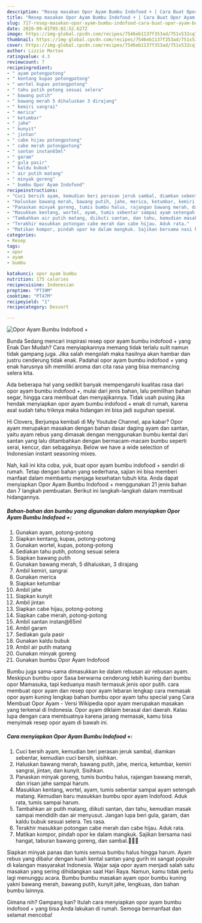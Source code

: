 ```yaml
---
description: "Resep masakan Opor Ayam Bumbu Indofood + | Cara Buat Opor Ayam Bumbu Indofood + Yang Bisa Manjain Lidah"
title: "Resep masakan Opor Ayam Bumbu Indofood + | Cara Buat Opor Ayam Bumbu Indofood + Yang Bisa Manjain Lidah"
slug: 717-resep-masakan-opor-ayam-bumbu-indofood-cara-buat-opor-ayam-bumbu-indofood-yang-bisa-manjain-lidah
date: 2020-09-01T05:02:52.627Z
image: https://img-global.cpcdn.com/recipes/7546eb1137f353ad/751x532cq70/opor-ayam-bumbu-indofood-foto-resep-utama.jpg
thumbnail: https://img-global.cpcdn.com/recipes/7546eb1137f353ad/751x532cq70/opor-ayam-bumbu-indofood-foto-resep-utama.jpg
cover: https://img-global.cpcdn.com/recipes/7546eb1137f353ad/751x532cq70/opor-ayam-bumbu-indofood-foto-resep-utama.jpg
author: Lizzie Morton
ratingvalue: 4.3
reviewcount: 7
recipeingredient:
- " ayam potongpotong"
- " kentang kupas potongpotong"
- " wortel kupas potongpotong"
- " tahu putih potong sesuai selera"
- " bawang putih"
- " bawang merah 5 dihaluskan 3 dirajang"
- " kemiri sangrai"
- " merica"
- " ketumbar"
- " jahe"
- " kunyit"
- " jintan"
- " cabe hijau potongpotong"
- " cabe merah potongpotong"
- " santan instan65ml"
- " garam"
- " gula pasir"
- " kaldu bubuk"
- " air putih matang"
- " minyak goreng"
- " bumbu Opor Ayam Indofood"
recipeinstructions:
- "Cuci bersih ayam, kemudian beri perasan jeruk sambal, diamkan sebentar, kemudian cuci bersih, sisihkan."
- "Haluskan bawang merah, bawang putih, jahe, merica, ketumbar, kemiri sangrai, jintan, dan kunyit. Sisihkan."
- "Panaskan minyak goreng, tumis bumbu halus, rajangan bawang merah, dan irisan jahe sampai harum."
- "Masukkan kentang, wortel, ayam, tumis sebentar sampai ayam setengah matang. Kemudian baru masukkan bumbu opor ayam Indofood. Aduk rata, tumis sampai harum."
- "Tambahkan air putih matang, diikuti santan, dan tahu, kemudian masak sampai mendidih dan air menyusut. Jangan lupa beri gula, garam, dan kaldu bubuk sesuai selera. Tes rasa."
- "Terakhir masukkan potongan cabe merah dan cabe hijau. Aduk rata."
- "Matikan kompor, pindah opor ke dalam mangkuk. Sajikan bersama nasi hangat, taburan bawang goreng, dan sambal.💁🏾🤤"
categories:
- Resep
tags:
- opor
- ayam
- bumbu

katakunci: opor ayam bumbu 
nutrition: 175 calories
recipecuisine: Indonesian
preptime: "PT39M"
cooktime: "PT47M"
recipeyield: "1"
recipecategory: Dessert

---
```



![Opor Ayam Bumbu Indofood +](https://img-global.cpcdn.com/recipes/7546eb1137f353ad/751x532cq70/opor-ayam-bumbu-indofood-foto-resep-utama.jpg)

Bunda Sedang mencari inspirasi resep opor ayam bumbu indofood + yang Enak Dan Mudah? Cara menyiapkannya memang tidak terlalu sulit namun tidak gampang juga. Jika salah mengolah maka hasilnya akan hambar dan justru cenderung tidak enak. Padahal opor ayam bumbu indofood + yang enak harusnya sih memiliki aroma dan cita rasa yang bisa memancing selera kita.

Ada beberapa hal yang sedikit banyak mempengaruhi kualitas rasa dari opor ayam bumbu indofood +, mulai dari jenis bahan, lalu pemilihan bahan segar, hingga cara membuat dan menyajikannya. Tidak usah pusing jika hendak menyiapkan opor ayam bumbu indofood + enak di rumah, karena asal sudah tahu triknya maka hidangan ini bisa jadi suguhan spesial.

Hi Clovers, Berjumpa kembali di My Youtube Channel, apa kabar? Opor ayam merupakan masakan dengan bahan dasar daging ayam dan santan, yaitu ayam rebus yang dimasak dengan menggunakan bumbu kental dari santan yang lalu ditambahkan dengan bermacam-macam bumbu seperti serai, kencur, dan sebagainya. Below we have a wide selection of Indonesian instant seasoning mixes.


Nah, kali ini kita coba, yuk, buat opor ayam bumbu indofood + sendiri di rumah. Tetap dengan bahan yang sederhana, sajian ini bisa memberi manfaat dalam membantu menjaga kesehatan tubuh kita. Anda dapat menyiapkan Opor Ayam Bumbu Indofood + menggunakan 21 jenis bahan dan 7 langkah pembuatan. Berikut ini langkah-langkah dalam membuat hidangannya.

<!--inarticleads1-->

##### Bahan-bahan dan bumbu yang digunakan dalam menyiapkan Opor Ayam Bumbu Indofood +:

1. Gunakan  ayam, potong-potong
1. Siapkan  kentang, kupas, potong-potong
1. Gunakan  wortel, kupas, potong-potong
1. Sediakan  tahu putih, potong sesuai selera
1. Siapkan  bawang putih
1. Gunakan  bawang merah, 5 dihaluskan, 3 dirajang
1. Ambil  kemiri, sangrai
1. Gunakan  merica
1. Siapkan  ketumbar
1. Ambil  jahe
1. Siapkan  kunyit
1. Ambil  jintan
1. Siapkan  cabe hijau, potong-potong
1. Siapkan  cabe merah, potong-potong
1. Ambil  santan instan@65ml
1. Ambil  garam
1. Sediakan  gula pasir
1. Gunakan  kaldu bubuk
1. Ambil  air putih matang
1. Gunakan  minyak goreng
1. Gunakan  bumbu Opor Ayam Indofood


Bumbu juga sama-sama dimasukkan ke dalam rebusan air rebusan ayam. Meskipun bumbu opor Sasa berwarna cenderung lebih kuning dari bumbu opor Mamasuka, tapi keduanya masih termasuk jenis opor putih. cara membuat opor ayam dan resep opor ayam lebaran lengkap cara memasak opor ayam kuning lengkap bahan bumbu opor ayam tahu special yang Cara Membuat Opor Ayam - Versi Wikipedia opor ayam merupakan masakan yang terkenal di Indonesia. Opor ayam diklaim berasal dari daerah. Kalau lupa dengan cara membuatnya karena jarang memasak, kamu bisa menyimak resep opor ayam di bawah ini. 

<!--inarticleads2-->

##### Cara menyiapkan Opor Ayam Bumbu Indofood +:

1. Cuci bersih ayam, kemudian beri perasan jeruk sambal, diamkan sebentar, kemudian cuci bersih, sisihkan.
1. Haluskan bawang merah, bawang putih, jahe, merica, ketumbar, kemiri sangrai, jintan, dan kunyit. Sisihkan.
1. Panaskan minyak goreng, tumis bumbu halus, rajangan bawang merah, dan irisan jahe sampai harum.
1. Masukkan kentang, wortel, ayam, tumis sebentar sampai ayam setengah matang. Kemudian baru masukkan bumbu opor ayam Indofood. Aduk rata, tumis sampai harum.
1. Tambahkan air putih matang, diikuti santan, dan tahu, kemudian masak sampai mendidih dan air menyusut. Jangan lupa beri gula, garam, dan kaldu bubuk sesuai selera. Tes rasa.
1. Terakhir masukkan potongan cabe merah dan cabe hijau. Aduk rata.
1. Matikan kompor, pindah opor ke dalam mangkuk. Sajikan bersama nasi hangat, taburan bawang goreng, dan sambal.💁🏾🤤


Siapkan minyak panas dan tumis semua bumbu halus hingga harum. Ayam rebus yang dibalur dengan kuah kental santan yang gurih ini sangat populer di kalangan masyarakat Indonesia. Wajar saja opor ayam menjadi salah satu masakan yang sering dihidangkan saat Hari Raya. Namun, kamu tidak perlu lagi menunggu acara. Bumbu bumbu masakan ayam opor bumbu kuning yakni bawang merah, bawang putih, kunyit jahe, lengkuas, dan bahan bumbu lainnya. 

Gimana nih? Gampang kan? Itulah cara menyiapkan opor ayam bumbu indofood + yang bisa Anda lakukan di rumah. Semoga bermanfaat dan selamat mencoba!
